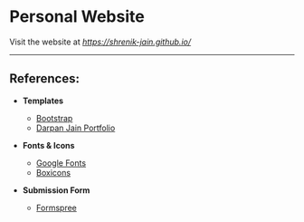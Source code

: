 # Personal Website

Visit the website at *https://shrenik-jain.github.io/* 

---
## References:

- **Templates**
    - [Bootstrap](https://getbootstrap.com)
    - [Darpan Jain Portfolio](https://darpan-jain.github.io/)

- **Fonts & Icons**
    - [Google Fonts](https://fonts.google.com/)
    - [Boxicons](https://boxicons.com/)

- **Submission Form**
    - [Formspree](https://formspree.io/)
